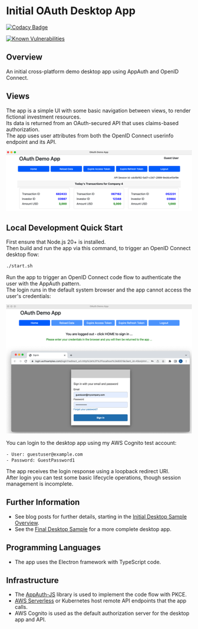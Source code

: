 # Initial OAuth Desktop App

[![Codacy Badge](https://api.codacy.com/project/badge/Grade/afd1a18c78db40ef9e53c26d4ada748c)](https://app.codacy.com/gh/gary-archer/oauth.desktopsample1?utm_source=github.com&utm_medium=referral&utm_content=gary-archer/oauth.desktopsample1&utm_campaign=Badge_Grade)

[![Known Vulnerabilities](https://snyk.io/test/github/gary-archer/oauth.desktopsample1/badge.svg?targetFile=package.json)](https://snyk.io/test/github/gary-archer/oauth.desktopsample1?targetFile=package.json)

## Overview

An initial cross-platform demo desktop app using AppAuth and OpenID Connect.

## Views

The app is a simple UI with some basic navigation between views, to render fictional investment resources.\
Its data is returned from an OAuth-secured API that uses claims-based authorization.\
The app uses user attributes from both the OpenID Connect userinfo endpoint and its API.

![Desktop App Views](./images/views.png)

## Local Development Quick Start

First ensure that Node.js 20+ is installed.\
Then build and run the app via this command, to trigger an OpenID Connect desktop flow:

```bash
./start.sh
```

Run the app to trigger an OpenID Connect code flow to authenticate the user with the AppAuth pattern.\
The login runs in the default system browser and the app cannot access the user's credentials:

![Desktop App Login](./images/login.png)

You can login to the desktop app using my AWS Cognito test account:

```text
- User: guestuser@example.com
- Password: GuestPassword1
```

The app receives the login response using a loopback redirect URI.\
After login you can test some basic lifecycle operations, though session management is incomplete.

## Further Information

- See blog posts for further details, starting in the [Initial Desktop Sample Overview](https://apisandclients.com/posts/desktop-apps-overview).
- See the [Final Desktop Sample](https://github.com/gary-archer/oauth.desktopsample.final) for a more complete desktop app.

## Programming Languages

* The app uses the Electron framework with TypeScript code.

## Infrastructure

* The [AppAuth-JS](https://github.com/openid/AppAuth-JS/blob/master/README.md) library is used to implement the code flow with PKCE.
* [AWS Serverless](https://github.com/gary-archer/oauth.apisample.serverless) or Kubernetes host remote API endpoints that the app calls.
* AWS Cognito is used as the default authorization server for the desktop app and API.

